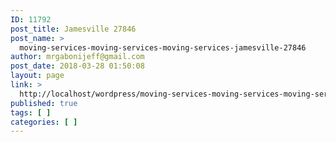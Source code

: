 ```yaml
---
ID: 11792
post_title: Jamesville 27846
post_name: >
  moving-services-moving-services-moving-services-jamesville-27846
author: mrgabonijeff@gmail.com
post_date: 2018-03-28 01:50:08
layout: page
link: >
  http://localhost/wordpress/moving-services-moving-services-moving-services-jamesville-27846/
published: true
tags: [ ]
categories: [ ]
---
```

